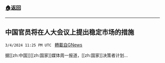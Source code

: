 ###  [:house:返回](README.md)
---


## 中国官员将在人大会议上提出稳定市场的措施
`3/4/2024 11:25 PM UTC ` [轉載自GNews](https://gnews.org/articles/2364974)

据[[zh:中国]][[zh:国家]]媒体周一报道，[[zh:国家]]决策者计划...
